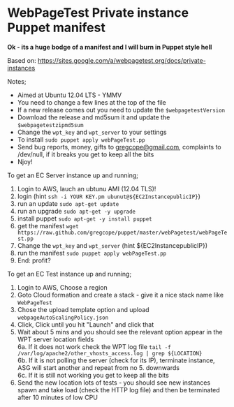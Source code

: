 # WebPageTest Private instance Puppet manifest #

__Ok - its a huge bodge of a manifest and I will burn in Puppet style hell__

Based on: https://sites.google.com/a/webpagetest.org/docs/private-instances

Notes;
* Aimed at Ubuntu 12.04 LTS - YMMV
* You need to change a few lines at the top of the file
* If a new release comes out you need to update the `$webpagetestVersion`
* Download the release and md5sum it and update the `$webpagetestzipmd5sum`
* Change the `wpt_key` and `wpt_server` to your settings
* To install `sudo puppet apply webPageTest.pp`
* Send bug reports, money, gifts to <gregcope@gmail.com>, complaints to /dev/null, if it breaks you get to keep all the bits
* Njoy!

To get an EC Server instance up and running;  
1. Login to AWS, lauch an ubtunu AMI (12.04 TLS)!  
2. login (hint `ssh -i YOUR KEY.pm ubunut@${EC2InstancepublicIP}`)  
3. run an update `sudo apt-get update`  
4. run an upgrade `sudo apt-get -y upgrade`  
5. install puppet  `sudo apt-get -y install puppet`  
6. get the manifest `wget https://raw.github.com/gregcope/puppet/master/webPagetest/webPageTest.pp`  
7. Change the `wpt_key` and `wpt_server` (hint ${EC2InstancepublicIP})  
8. run the manifest `sudo puppet apply webPageTest.pp`  
9. End:  profit?  

To get an EC Test instance up and running;  
1. Login to AWS, Choose a region  
2. Goto Cloud formation and create a stack - give it a nice stack name like `WebPageTest`  
3. Chose the upload template option and upload `webpageAutoScalingPolicy.json`  
4. Click, Click until you hit "Launch" and click that  
5. Wait about 5 mins and you should see the relevant option appear in the WPT server location fields  
6a. If it does not work check the WPT log file `tail -f /var/log/apache2/other_vhosts_access.log | grep ${LOCATION}`  
6b. If it is not polling the server (check for its IP), terminate instance, ASG will start another and repeat from no 5. downwards  
6c. If it is still not working you get to keep all the bits  
7. Send the new location lots of tests - you should see new instances spawn and take load (check the HTTP log file) and then be terminated after 10 minutes of low CPU  
